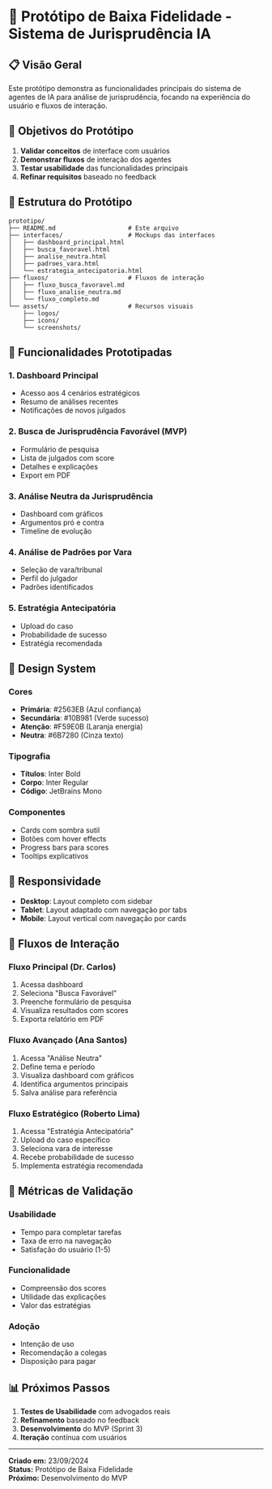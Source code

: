 # 🎨 Protótipo de Baixa Fidelidade - Sistema de Jurisprudência IA

## 📋 **Visão Geral**

Este protótipo demonstra as funcionalidades principais do sistema de agentes de IA para análise de jurisprudência, focando na experiência do usuário e fluxos de interação.

## 🎯 **Objetivos do Protótipo**

1. **Validar conceitos** de interface com usuários
2. **Demonstrar fluxos** de interação dos agentes
3. **Testar usabilidade** das funcionalidades principais
4. **Refinar requisitos** baseado no feedback

## 📁 **Estrutura do Protótipo**

```
prototipo/
├── README.md                    # Este arquivo
├── interfaces/                  # Mockups das interfaces
│   ├── dashboard_principal.html
│   ├── busca_favoravel.html
│   ├── analise_neutra.html
│   ├── padroes_vara.html
│   └── estrategia_antecipatoria.html
├── fluxos/                      # Fluxos de interação
│   ├── fluxo_busca_favoravel.md
│   ├── fluxo_analise_neutra.md
│   └── fluxo_completo.md
└── assets/                      # Recursos visuais
    ├── logos/
    ├── icons/
    └── screenshots/
```

## 🚀 **Funcionalidades Prototipadas**

### **1. Dashboard Principal**
- Acesso aos 4 cenários estratégicos
- Resumo de análises recentes
- Notificações de novos julgados

### **2. Busca de Jurisprudência Favorável (MVP)**
- Formulário de pesquisa
- Lista de julgados com score
- Detalhes e explicações
- Export em PDF

### **3. Análise Neutra da Jurisprudência**
- Dashboard com gráficos
- Argumentos pró e contra
- Timeline de evolução

### **4. Análise de Padrões por Vara**
- Seleção de vara/tribunal
- Perfil do julgador
- Padrões identificados

### **5. Estratégia Antecipatória**
- Upload do caso
- Probabilidade de sucesso
- Estratégia recomendada

## 🎨 **Design System**

### **Cores**
- **Primária**: #2563EB (Azul confiança)
- **Secundária**: #10B981 (Verde sucesso)
- **Atenção**: #F59E0B (Laranja energia)
- **Neutra**: #6B7280 (Cinza texto)

### **Tipografia**
- **Títulos**: Inter Bold
- **Corpo**: Inter Regular
- **Código**: JetBrains Mono

### **Componentes**
- Cards com sombra sutil
- Botões com hover effects
- Progress bars para scores
- Tooltips explicativos

## 📱 **Responsividade**

- **Desktop**: Layout completo com sidebar
- **Tablet**: Layout adaptado com navegação por tabs
- **Mobile**: Layout vertical com navegação por cards

## 🔄 **Fluxos de Interação**

### **Fluxo Principal (Dr. Carlos)**
1. Acessa dashboard
2. Seleciona "Busca Favorável"
3. Preenche formulário de pesquisa
4. Visualiza resultados com scores
5. Exporta relatório em PDF

### **Fluxo Avançado (Ana Santos)**
1. Acessa "Análise Neutra"
2. Define tema e período
3. Visualiza dashboard com gráficos
4. Identifica argumentos principais
5. Salva análise para referência

### **Fluxo Estratégico (Roberto Lima)**
1. Acessa "Estratégia Antecipatória"
2. Upload do caso específico
3. Seleciona vara de interesse
4. Recebe probabilidade de sucesso
5. Implementa estratégia recomendada

## 🎯 **Métricas de Validação**

### **Usabilidade**
- Tempo para completar tarefas
- Taxa de erro na navegação
- Satisfação do usuário (1-5)

### **Funcionalidade**
- Compreensão dos scores
- Utilidade das explicações
- Valor das estratégias

### **Adoção**
- Intenção de uso
- Recomendação a colegas
- Disposição para pagar

## 📊 **Próximos Passos**

1. **Testes de Usabilidade** com advogados reais
2. **Refinamento** baseado no feedback
3. **Desenvolvimento** do MVP (Sprint 3)
4. **Iteração** contínua com usuários

---

**Criado em:** 23/09/2024  
**Status:** Protótipo de Baixa Fidelidade  
**Próximo:** Desenvolvimento do MVP
